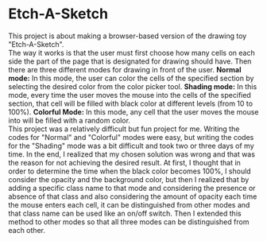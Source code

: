 # Etch-A-Sketch

This project is about making a browser-based version of 
the drawing toy "Etch-A-Sketch".<br>
The way it works is that the user must first choose how many cells 
on each side the part of the page that is designated for drawing should have. 
Then there are three different modes for drawing in front of the user. 
**Normal mode:** In this mode, the user can color the cells of 
the specified section by selecting the desired color from the color picker tool.
**Shading mode:** In this mode, every time the user moves the mouse 
into the cells of the specified section, that cell will be filled with black color 
at different levels (from 10 to 100%).
**Colorful Mode:** In this mode, any cell that the user moves 
the mouse into will be filled with a random color.<br>
This project was a relatively difficult but fun project for me. 
Writing the codes for "Normal" and "Colorful" modes were easy, 
but writing the codes for the "Shading" mode was a bit difficult and 
took two or three days of my time. In the end, I realized that my chosen solution 
was wrong and that was the reason for not achieving the desired result. 
At first, I thought that in order to determine the time when the black color 
becomes 100%, I should consider the opacity and the background color, 
but then I realized that by adding a specific class name to that mode 
and considering the presence or absence of that class and also considering 
the amount of opacity each time the mouse enters each cell, 
it can be distinguished from other modes and that class name can be used 
like an on/off switch. Then I extended this method to other modes 
so that all three modes can be distinguished from each other.